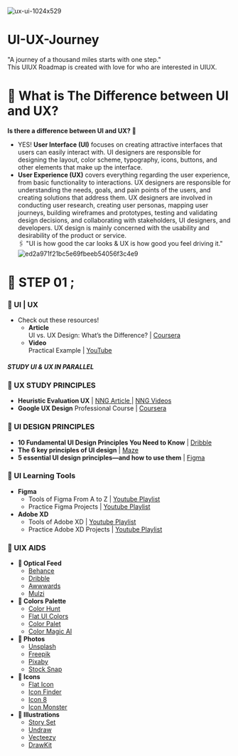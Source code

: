 ![ux-ui-1024x529](https://github.com/ZadKamiha/UI-UX-Journey/assets/93998870/f9b9ddb7-2ca8-4e15-8b6e-2adda4452dd8)
# UI-UX-Journey
"A journey of a thousand miles starts with one step." </BR>
This UIUX Roadmap is created with love for who are interested in UIUX.
# 🎯 What is The Difference between UI and UX?
<b> Is there a difference between UI and UX? 🤔 </b>
- YES! **User Interface (UI)** focuses on creating attractive interfaces that users can easily interact with. UI designers are responsible for designing the layout, color scheme, typography, icons, buttons, and other elements that make up the interface.</br>
- **User Experience (UX)** covers everything regarding the user experience, from basic functionality to interactions. UX designers are responsible for understanding the needs, goals, and pain points of the users, and creating solutions that address them. UX designers are involved in conducting user research, creating user personas, mapping user journeys, building wireframes and prototypes, testing and validating design decisions, and collaborating with stakeholders, UI designers, and developers. UX design is mainly concerned with the usability and desirability of the product or service. <br>
🖇 "UI is how good the car looks & UX is how good you feel driving it." 
![ed2a971f21bc5e69fbeeb54056f3c4e9](https://github.com/ZadKamiha/UI-UX-Journey/assets/93998870/4c9b1836-74fc-46e7-9003-b0f21e5577da)
# 🎯 STEP 01 ;
### 🔘 UI | UX 
- Check out these resources!
    - **Article** </br>
UI vs. UX Design: What’s the Difference? | <a href="https://www.coursera.org/articles/ui-vs-ux-design"> Coursera </a>
    - **Video** </br>
Practical Example | <a href="https://www.youtube.com/watch?v=TgqeRTwZvIo"> YouTube </a>
#### *STUDY UI & UX IN PARALLEL* 
### 🔘 UX STUDY PRINCIPLES
   - **Heuristic Evaluation UX** | <a href="https://www.nngroup.com/articles/how-to-conduct-a-heuristic-evaluation/"> NNG Article </a> | <a href="https://www.youtube.com/playlist?list=PLJOFJ3Ok_idtb2YeifXlG1-TYoMBLoG6I"> NNG Videos </a>
   - **Google UX Design** Professional Course | <a href="https://www.coursera.org/professional-certificates/google-ux-design"> Coursera </a>
### 🔘 UI DESIGN PRINCIPLES
   - **10 Fundamental UI Design Principles You Need to Know** | <a href="https://dribbble.com/resources/ui-design-principles"> Dribble </a>
   - **The 6 key principles of UI design** | <a href="[https://dribbble.com/resources/ui-design-principles](https://maze.co/collections/ux-ui-design/ui-design-principles/)"> Maze </a>
   - **5 essential UI design principles—and how to use them** | <a href="https://www.figma.com/resource-library/ui-design-principles/"> Figma </a>
### 🔘 UI Learning Tools
   - **Figma**
     - Tools of Figma From A to Z | <a href="https://www.youtube.com/watch?v=7K7pEPFepWA&list=PLjzhiGLyugKynpBi7v2AWMCJgTrRI6Ne-&index=1&t=0s"> Youtube Playlist </a>
     - Practice Figma Projects | <a href="https://www.youtube.com/playlist?list=PLwStLOWnW4dynv5J6mQGh-glcedsL-tq2"> Youtube Playlist </a>
   - **Adobe XD**
     - Tools of Adobe XD | <a href="https://www.youtube.com/playlist?list=PLjzhiGLyugKzxD2WKrI0riNZ9E6HoZYkH"> Youtube Playlist </a>
     - Practice Adobe XD Projects | <a href="https://www.youtube.com/playlist?list=PLhQPj7rbxEGHD7bqd1XRH28ixZfM4TXmW"> Youtube Playlist </a>
### 🔘 UIX AIDS 
   - **💊 Optical Feed**
     - <a href="https://www.behance.net/"> Behance </a>
     - <a href="https://dribbble.com/"> Dribble </a>
     - <a href="https://www.awwwards.com/"> Awwwards </a>
     - <a href="https://muz.li/"> Mulzi </a>
   - **💊 Colors Palette**
     - <a href="https://colorhunt.co/"> Color Hunt </a>
     - <a href="https://flatuicolors.com/"> Flat UI Colors </a>
     - <a href=""> Color Palet </a>
     - <a href="https://colormagic.app/"> Color Magic AI </a>
   - **💊 Photos**
     - <a href="https://unsplash.com/"> Unsplash </a>
     - <a href="https://www.freepik.com/"> Freepik </a>
     - <a href="https://pixabay.com/"> Pixaby </a>
     - <a href="https://stocksnap.io/"> Stock Snap </a>
   - **💊 Icons**
     - <a href="https://www.flaticon.com/"> Flat Icon </a>
     - <a href="https://www.iconfinder.com/"> Icon Finder </a>
     - <a href="https://icons8.com/"> Icon 8 </a>
     - <a href="https://iconmonstr.com/"> Icon Monster </a>
   - **💊 Illustrations**
     - <a href="https://storyset.com/"> Story Set </a>
     - <a href="https://undraw.co/"> Undraw </a>
     - <a href="https://www.vecteezy.com/"> Vecteezy </a>
     - <a href="https://drawkit.com/"> DrawKit </a>
